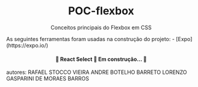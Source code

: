 <h1 align="center">POC-flexbox</h1>
<p align="center">Conceitos principais do Flexbox em CSS</p>
As seguintes ferramentas foram usadas na construção do projeto:
- [Expo](https://expo.io/)
<h4 align="center"> 
	🚧  React Select 🚀 Em construção...  🚧
</h4>
autores:
RAFAEL STOCCO VIEIRA
ANDRE BOTELHO BARRETO
LORENZO GASPARINI DE MORAES BARROS
